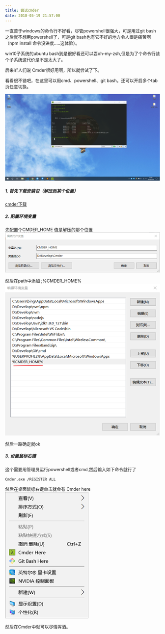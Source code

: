 ```yaml
---
title: 尝试cmder
date: 2018-05-19 21:57:00
---
```


一直苦于windows的命令行不好看，尽管powershell很强大，可是用过git bash之后就不想用powershell了，可是git bash也有它不好的地方令人很是痛苦啊（npm install 命令没进度.....这体验）。
  
win10子系统的ubuntu bash到是很好看还可以耍oh-my-zsh,但是为了个命令行装个子系统这代价是不是太大了。

后来听人们说 Cmder很好用啊，所以就尝试了下。

看看很不错吧，在这里可以用cmd、powershell、git bash。还可以开启多个tab页任意切换。

![Snipaste_2018-05-20_19-48-11.png](/img/tools/6191737-daf9d3f5e83f3adb.png)


##### 1. 首先下载安装包（解压到某个位置）

[cmder下载](http://cmder.net/)

##### 2. 配置环境变量

先配置个CMDER_HOME 值是解压的那个位置
![Snipaste_2018-05-20_21-04-59.png](/img/tools/6191737-1701dca91b899d04.png)


然后在path中添加  ;%CMDER_HOME%
![Snipaste_2018-05-20_21-06-24.png](/img/tools/6191737-69c7f29be962e30f.png)

然后一路确定就ok

##### 3. 设置鼠标右键

这个需要用管理员运行powershell或者cmd,然后输入如下命令就行了
```
Cmder.exe /REGISTER ALL
```
然后在桌面鼠标右键单击就会有 Cmder here
![Snipaste_2018-05-20_21-27-29.png](/img/tools/6191737-cd7b448b422b25e7.png)

然后在Cmder中就可以尽情挥洒。
